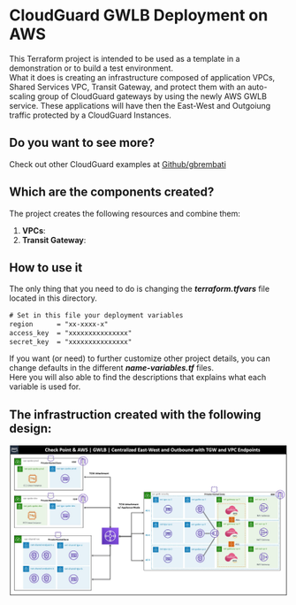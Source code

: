 # CloudGuard GWLB Deployment on AWS
This Terraform project is intended to be used as a template in a demonstration or to build a test environment.  
What it does is creating an infrastructure composed of application VPCs, Shared Services VPC, Transit Gateway, and protect them with an auto-scaling group of CloudGuard gateways by using the newly AWS GWLB service. These applications will have then the East-West and Outgoiung traffic protected by a CloudGuard Instances.    

## Do you want to see more?    
Check out other CloudGuard examples at [Github/gbrembati](https://github.com/gbrembati/)

## Which are the components created?
The project creates the following resources and combine them:
1. **VPCs**: 
2. **Transit Gateway**:

## How to use it
The only thing that you need to do is changing the __*terraform.tfvars*__ file located in this directory.

```hcl
# Set in this file your deployment variables
region      = "xx-xxxx-x" 
access_key  = "xxxxxxxxxxxxxxx"
secret_key  = "xxxxxxxxxxxxxxx"

```
If you want (or need) to further customize other project details, you can change defaults in the different __*name-variables.tf*__ files.   
Here you will also able to find the descriptions that explains what each variable is used for.

## The infrastruction created with the following design:
![Architectural Design](/zimages/gwlb-centralized-design.jpg)
